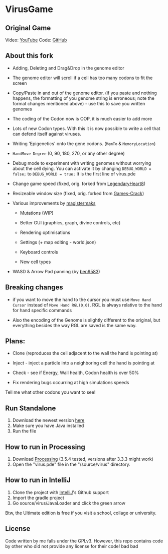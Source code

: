 # VirusGame
## Original Game
Video: [YouTube](https://www.youtube.com/watch?v=o1IheoDRdGE)
Code: [GitHub](https://github.com/carykh/VirusGame)
## About this fork

- Adding, Deleting and Drag&Drop in the genome editor

- The genome editor will scroll if a cell has too many codons to fit the screen

- Copy/Paste in and out of the genome editor. (if you paste and nothing happens, the formatting of you genome string is erroneous; note the format changes mentioned above) - use this to save you written genomes

- The coding of the Codon now is OOP, it is much easier to add more

- Lots of new Codon types. With this it is now possible to write a cell that can defend itself against viruses.

- Writing 'Epigenetics' onto the gene codons. (`MemTo` & `MemoryLocation`)

- `HandMove Degree` (0, 90, 180, 270, or any other degree)

- Debug mode to experiment with writing genomes without worrying about the cell dying. You can activate it by changing `DEBUG_WORLD = false;` to `DEBUG_WORLD = true;` It is the first line of virus.pde

- Change game speed (fixed, orig. forked from [LegendaryHeart8](https://github.com/LegendaryHeart8))

- Resizeable window size (fixed, orig. forked from [Games-Crack](https://github.com/Games-Crack))

- Various improvements by [magistermaks](https://github.com/magistermaks)

   - Mutations (WIP)

   - Better GUI (graphics, graph, divine controls, etc)

   - Rendering optimisations

   - Settings (+ map editing - world.json)

   - Keyboard controls

   - New cell types
  
 - WASD & Arrow Pad panning (by [ben9583](https://github.com/ben9583))


## Breaking changes

- if you want to move the hand to the cursor you must use `Move Hand Cursor` instead of `Move Hand RGL(0,0)`. RGL is always relative to the hand for hand specific commands

- Also the encoding of the Genome is slightly different to the original, but everything besides the way RGL are saved is the same way.


## Plans:

- Clone (reproduces the cell adjacent to the wall the hand is pointing at)

- Inject - inject a particle into a neighboring cell the hand is pointing at

- Check - see if Energy, Wall health, Codon health is over 50%

- Fix rendering bugs occurring at high simulations speeds


Tell me what other codons you want to see!

## Run Standalone
1. Download the newest version [here](https://github.com/sirati97/VirusGame/releases/)
2. Make sure you have Java installed
3. Run the file

## How to run in Processing
1. Download [Processing](https://processing.org/) (3.5.4 tested, versions after 3.3.3 might work)
2. Open the "virus.pde" file in the "/source/virus" directory.


## How to run in IntelliJ
1. Clone the project with [IntelliJ](https://www.jetbrains.com/idea/)'s Github support
2. Import the gradle project
3. Go source/virus/JavaLoader and click the green arrow

Btw, the Ultimate edition is free if you visit a school, collage or university. 


## License
Code written by me falls under the GPLv3. However, this repo contains code by other who did not provide any license for their code! bad bad
